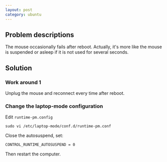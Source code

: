 ```yaml
---
layout: post
category: ubuntu
---
```

## Problem descriptions     
The mouse occasionally fails after reboot. Actually, it's more like the mouse is suspended or asleep if it is not used for several seconds.  

## Solution
### Work around 1
Unplug the mouse and reconnect every time after reboot.

### Change the laptop-mode configuration
Edit `runtime-pm.config`
```
sudo vi /etc/laptop-mode/conf.d/runtime-pm.conf
```
Close the autosuspend, set:
```
CONTROL_RUNTIME_AUTOSUSPEND = 0
```
Then restart the computer. 



